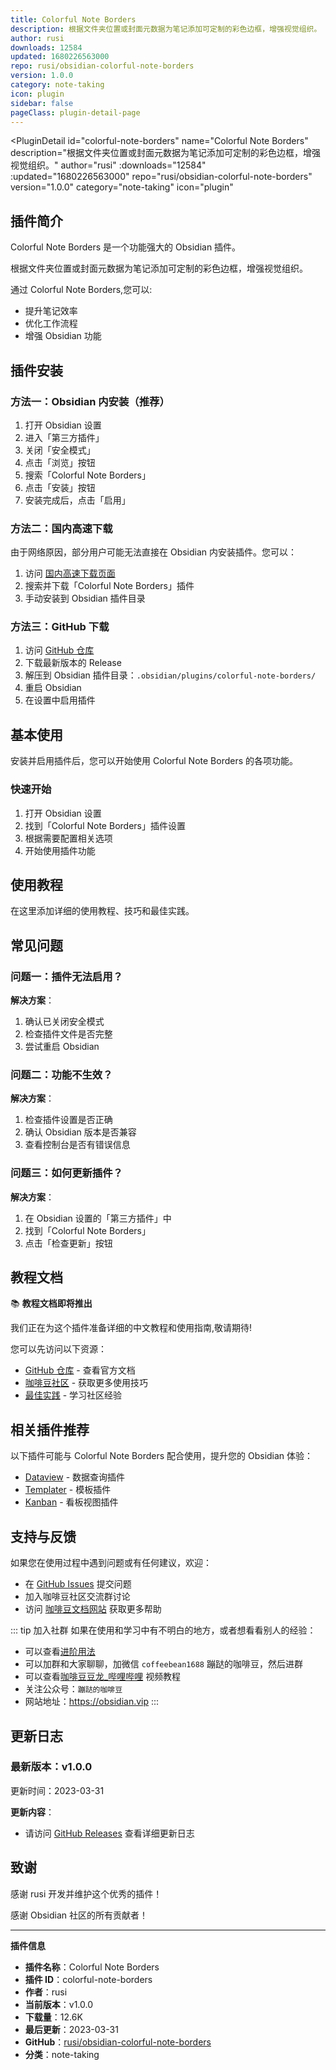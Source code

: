 ```yaml
---
title: Colorful Note Borders
description: 根据文件夹位置或封面元数据为笔记添加可定制的彩色边框，增强视觉组织。
author: rusi
downloads: 12584
updated: 1680226563000
repo: rusi/obsidian-colorful-note-borders
version: 1.0.0
category: note-taking
icon: plugin
sidebar: false
pageClass: plugin-detail-page
---
```


<PluginDetail
  id="colorful-note-borders"
  name="Colorful Note Borders"
  description="根据文件夹位置或封面元数据为笔记添加可定制的彩色边框，增强视觉组织。"
  author="rusi"
  :downloads="12584"
  :updated="1680226563000"
  repo="rusi/obsidian-colorful-note-borders"
  version="1.0.0"
  category="note-taking"
  icon="plugin"
>

<!-- AUTO_GENERATED_START -->
## 插件简介

Colorful Note Borders 是一个功能强大的 Obsidian 插件。

根据文件夹位置或封面元数据为笔记添加可定制的彩色边框，增强视觉组织。

通过 Colorful Note Borders,您可以:

- 提升笔记效率
- 优化工作流程
- 增强 Obsidian 功能

<!-- AUTO_GENERATED_END -->

<!-- AUTO_GENERATED_START -->
## 插件安装

### 方法一：Obsidian 内安装（推荐）

1. 打开 Obsidian 设置
2. 进入「第三方插件」
3. 关闭「安全模式」
4. 点击「浏览」按钮
5. 搜索「Colorful Note Borders」
6. 点击「安装」按钮
7. 安装完成后，点击「启用」

### 方法二：国内高速下载

由于网络原因，部分用户可能无法直接在 Obsidian 内安装插件。您可以：

1. 访问 [国内高速下载页面](/zh/documentation/obsidian-plugins-download.html)
2. 搜索并下载「Colorful Note Borders」插件
3. 手动安装到 Obsidian 插件目录

### 方法三：GitHub 下载

1. 访问 [GitHub 仓库](https://github.com/rusi/obsidian-colorful-note-borders)
2. 下载最新版本的 Release
3. 解压到 Obsidian 插件目录：`.obsidian/plugins/colorful-note-borders/`
4. 重启 Obsidian
5. 在设置中启用插件

## 基本使用

安装并启用插件后，您可以开始使用 Colorful Note Borders 的各项功能。

### 快速开始

1. 打开 Obsidian 设置
2. 找到「Colorful Note Borders」插件设置
3. 根据需要配置相关选项
4. 开始使用插件功能

<!-- AUTO_GENERATED_END -->

<!-- CUSTOM_CONTENT_START:tutorial -->
## 使用教程

在这里添加详细的使用教程、技巧和最佳实践。

<!-- CUSTOM_CONTENT_END:tutorial -->

<!-- SHARED_CONTENT_START -->
## 常见问题

### 问题一：插件无法启用？

**解决方案**：
1. 确认已关闭安全模式
2. 检查插件文件是否完整
3. 尝试重启 Obsidian

### 问题二：功能不生效？

**解决方案**：
1. 检查插件设置是否正确
2. 确认 Obsidian 版本是否兼容
3. 查看控制台是否有错误信息

### 问题三：如何更新插件？

**解决方案**：
1. 在 Obsidian 设置的「第三方插件」中
2. 找到「Colorful Note Borders」
3. 点击「检查更新」按钮

## 教程文档

📚 **教程文档即将推出**

我们正在为这个插件准备详细的中文教程和使用指南,敬请期待!

您可以先访问以下资源：
- [GitHub 仓库](https://github.com/rusi/obsidian-colorful-note-borders) - 查看官方文档
- [咖啡豆社区](/zh/bases/) - 获取更多使用技巧
- [最佳实践](/zh/best-practices/) - 学习社区经验

## 相关插件推荐

以下插件可能与 Colorful Note Borders 配合使用，提升您的 Obsidian 体验：

- [Dataview](/zh/plugins/dataview.html) - 数据查询插件
- [Templater](/zh/plugins/templater-obsidian.html) - 模板插件
- [Kanban](/zh/plugins/obsidian-kanban.html) - 看板视图插件

## 支持与反馈

如果您在使用过程中遇到问题或有任何建议，欢迎：

- 在 [GitHub Issues](https://github.com/rusi/obsidian-colorful-note-borders/issues) 提交问题
- 加入咖啡豆社区交流群讨论
- 访问 [咖啡豆文档网站](https://obsidian.vip) 获取更多帮助

::: tip 加入社群
如果在使用和学习中有不明白的地方，或者想看看别人的经验：
- 可以查看[进阶用法](/zh/advanced)
- 可以加群和大家聊聊，加微信 `coffeebean1688` 蹦跶的咖啡豆，然后进群
- 可以查看[咖啡豆豆龙_哔哩哔哩](https://space.bilibili.com/618777356) 视频教程
- 关注公众号：`蹦跶的咖啡豆`
- 网站地址：https://obsidian.vip
:::
<!-- SHARED_CONTENT_END -->

<!-- AUTO_GENERATED_START -->
## 更新日志

### 最新版本：v1.0.0

更新时间：2023-03-31

**更新内容**：
- 请访问 [GitHub Releases](https://github.com/rusi/obsidian-colorful-note-borders/releases) 查看详细更新日志

## 致谢

感谢 rusi 开发并维护这个优秀的插件！

感谢 Obsidian 社区的所有贡献者！

---

**插件信息**
- **插件名称**：Colorful Note Borders
- **插件 ID**：colorful-note-borders
- **作者**：rusi
- **当前版本**：v1.0.0
- **下载量**：12.6K
- **最后更新**：2023-03-31
- **GitHub**：[rusi/obsidian-colorful-note-borders](https://github.com/rusi/obsidian-colorful-note-borders)
- **分类**：note-taking
<!-- AUTO_GENERATED_END -->

</PluginDetail>

